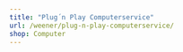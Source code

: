 ```yaml
---
title: "Plug´n Play Computerservice"
url: /weener/plug-n-play-computerservice/
shop: Computer
---
```

